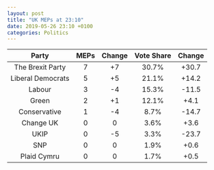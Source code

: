 ```yaml
---
layout: post
title: "UK MEPs at 23:10"
date: 2019-05-26 23:10 +0100
categories: Politics
---
```


**Party**|**MEPs**|**Change**|**Vote Share**|**Change**
:-----:|:-----:|:-----:|:-----:|:-----:
The Brexit Party|7|+7|30.7%|+30.7
Liberal Democrats|5|+5|21.1%|+14.2
Labour|3|-4|15.3%|-11.5
Green|2|+1|12.1%|+4.1
Conservative|1|-4|8.7%|-14.7
Change UK|0|0|3.6%|+3.6
UKIP|0|-5|3.3%|-23.7
SNP|0|0|1.9%|+0.6
Plaid Cymru|0|0|1.7%|+0.5
